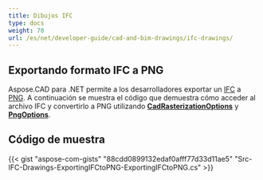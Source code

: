 ```yaml
---
title: Dibujos IFC
type: docs
weight: 70
url: /es/net/developer-guide/cad-and-bim-drawings/ifc-drawings/
---
```


## **Exportando formato IFC a PNG**

Aspose.CAD para .NET permite a los desarrolladores exportar un [IFC](https://docs.fileformat.com/cad/ifc/) a [PNG](https://docs.fileformat.com/image/png/). A continuación se muestra el código que demuestra cómo acceder al archivo IFC y convertirlo a PNG utilizando [**CadRasterizationOptions**](https://reference.aspose.com/cad/net/aspose.cad.imageoptions/cadrasterizationoptions) y [**PngOptions**](https://reference.aspose.com/cad/net/aspose.cad.imageoptions/pngoptions).

## Código de muestra

{{< gist "aspose-com-gists" "88cdd0899132edaf0afff77d33d11ae5" "Src-IFC-Drawings-ExportingIFCtoPNG-ExportingIFCtoPNG.cs" >}}
